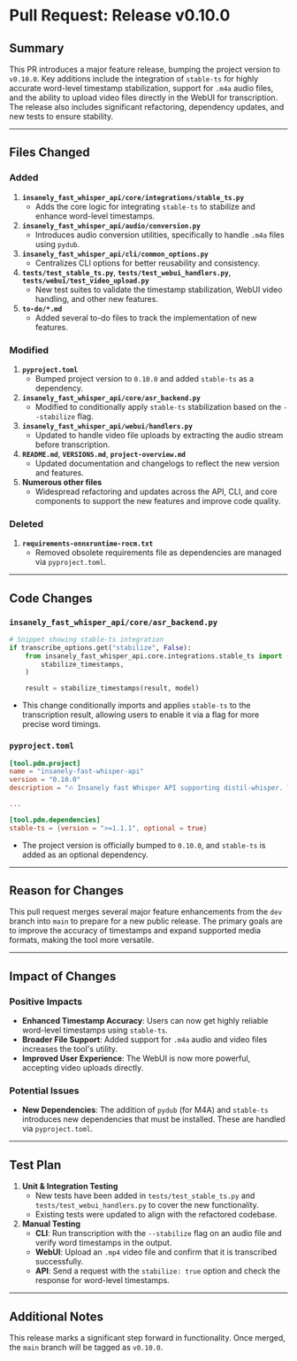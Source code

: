 # Pull Request: Release v0.10.0

## Summary

This PR introduces a major feature release, bumping the project version to `v0.10.0`. Key additions include the integration of `stable-ts` for highly accurate word-level timestamp stabilization, support for `.m4a` audio files, and the ability to upload video files directly in the WebUI for transcription. The release also includes significant refactoring, dependency updates, and new tests to ensure stability.

---

## Files Changed

### Added

1.  **`insanely_fast_whisper_api/core/integrations/stable_ts.py`**
    -   Adds the core logic for integrating `stable-ts` to stabilize and enhance word-level timestamps.
2.  **`insanely_fast_whisper_api/audio/conversion.py`**
    -   Introduces audio conversion utilities, specifically to handle `.m4a` files using `pydub`.
3.  **`insanely_fast_whisper_api/cli/common_options.py`**
    -   Centralizes CLI options for better reusability and consistency.
4.  **`tests/test_stable_ts.py`**, **`tests/test_webui_handlers.py`**, **`tests/webui/test_video_upload.py`**
    -   New test suites to validate the timestamp stabilization, WebUI video handling, and other new features.
5.  **`to-do/*.md`**
    -   Added several to-do files to track the implementation of new features.

### Modified

1.  **`pyproject.toml`**
    -   Bumped project version to `0.10.0` and added `stable-ts` as a dependency.
2.  **`insanely_fast_whisper_api/core/asr_backend.py`**
    -   Modified to conditionally apply `stable-ts` stabilization based on the `--stabilize` flag.
3.  **`insanely_fast_whisper_api/webui/handlers.py`**
    -   Updated to handle video file uploads by extracting the audio stream before transcription.
4.  **`README.md`**, **`VERSIONS.md`**, **`project-overview.md`**
    -   Updated documentation and changelogs to reflect the new version and features.
5.  **Numerous other files**
    -   Widespread refactoring and updates across the API, CLI, and core components to support the new features and improve code quality.

### Deleted

1.  **`requirements-onnxruntime-rocm.txt`**
    -   Removed obsolete requirements file as dependencies are managed via `pyproject.toml`.

---

## Code Changes

### `insanely_fast_whisper_api/core/asr_backend.py`

```python
# Snippet showing stable-ts integration
if transcribe_options.get("stabilize", False):
    from insanely_fast_whisper_api.core.integrations.stable_ts import (
        stabilize_timestamps,
    )

    result = stabilize_timestamps(result, model)
```

-   This change conditionally imports and applies `stable-ts` to the transcription result, allowing users to enable it via a flag for more precise word timings.

### `pyproject.toml`

```toml
[tool.pdm.project]
name = "insanely-fast-whisper-api"
version = "0.10.0"
description = "🔥 Insanely fast Whisper API supporting distil-whisper. Transcribe 1 hour of audio in less than 98 seconds."

...

[tool.pdm.dependencies]
stable-ts = {version = ">=1.1.1", optional = true}
```

-   The project version is officially bumped to `0.10.0`, and `stable-ts` is added as an optional dependency.

---

## Reason for Changes

This pull request merges several major feature enhancements from the `dev` branch into `main` to prepare for a new public release. The primary goals are to improve the accuracy of timestamps and expand supported media formats, making the tool more versatile.

---

## Impact of Changes

### Positive Impacts

-   **Enhanced Timestamp Accuracy**: Users can now get highly reliable word-level timestamps using `stable-ts`.
-   **Broader File Support**: Added support for `.m4a` audio and video files increases the tool's utility.
-   **Improved User Experience**: The WebUI is now more powerful, accepting video uploads directly.

### Potential Issues

-   **New Dependencies**: The addition of `pydub` (for M4A) and `stable-ts` introduces new dependencies that must be installed. These are handled via `pyproject.toml`.

---

## Test Plan

1.  **Unit & Integration Testing**
    -   New tests have been added in `tests/test_stable_ts.py` and `tests/test_webui_handlers.py` to cover the new functionality.
    -   Existing tests were updated to align with the refactored codebase.
2.  **Manual Testing**
    -   **CLI**: Run transcription with the `--stabilize` flag on an audio file and verify word timestamps in the output.
    -   **WebUI**: Upload an `.mp4` video file and confirm that it is transcribed successfully.
    -   **API**: Send a request with the `stabilize: true` option and check the response for word-level timestamps.

---

## Additional Notes

This release marks a significant step forward in functionality. Once merged, the `main` branch will be tagged as `v0.10.0`.
